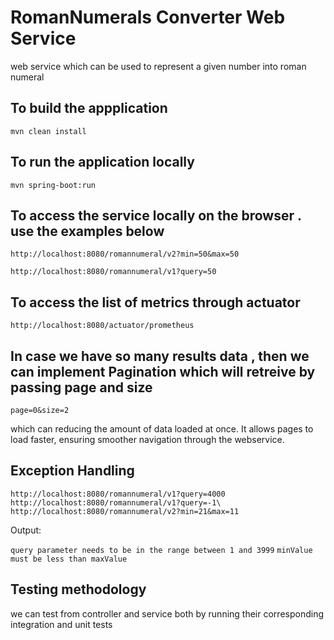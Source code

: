 # RomanNumerals Converter Web Service 
web service which can be used to represent a given number into roman numeral


## To build the appplication
`mvn clean install`

## To run the application locally
`mvn spring-boot:run`

## To access the service locally on the browser . use the examples below

`http://localhost:8080/romannumeral/v2?min=50&max=50`

`http://localhost:8080/romannumeral/v1?query=50`

## To access the list of metrics through actuator
`http://localhost:8080/actuator/prometheus`

## In case we have so many results data , then we can implement Pagination which will retreive by passing page and size 
`page=0&size=2`

which can reducing the amount of data loaded at once. It allows pages to load faster, ensuring smoother navigation through the webservice.

## Exception Handling

`
http://localhost:8080/romannumeral/v1?query=4000
http://localhost:8080/romannumeral/v1?query=-1\
http://localhost:8080/romannumeral/v2?min=21&max=11
`

Output:

`query parameter needs to be in the range between 1 and 3999`
`minValue must be less than maxValue`

## Testing methodology

we can test from controller and service both by running their corresponding integration and unit tests



